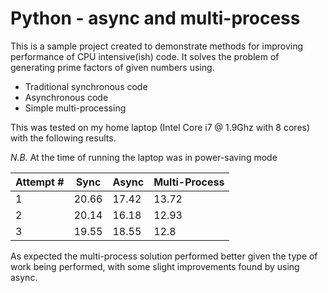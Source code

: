 # Python - async and multi-process

This is a sample project created to demonstrate methods for improving performance of CPU
intensive(ish) code. It solves the problem of generating prime factors of given numbers using.

* Traditional synchronous code
* Asynchronous code
* Simple multi-processing

This was tested on my home laptop (Intel Core i7 @ 1.9Ghz with 8 cores) with the following
results.

_N.B._ At the time of running the laptop was in power-saving mode

Attempt # | Sync  | Async | Multi-Process
--------- | ----- | ----- | -------------
1         | 20.66 | 17.42 | 13.72
2         | 20.14 | 16.18 | 12.93
3         | 19.55 | 18.55 | 12.8

As expected the multi-process solution performed better given the type of work being
performed, with some slight improvements found by using async.